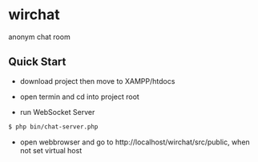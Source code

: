 # wirchat
anonym chat room

## Quick Start

- download project then move to XAMPP/htdocs
- open termin and cd into project root

- run WebSocket Server
``` bash
$ php bin/chat-server.php
```
- open webbrowser and go to http://localhost/wirchat/src/public, when not set virtual host

